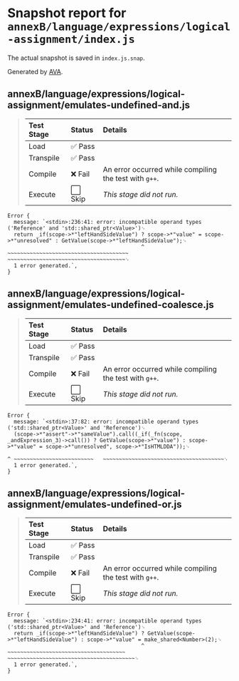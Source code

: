 # Snapshot report for `annexB/language/expressions/logical-assignment/index.js`

The actual snapshot is saved in `index.js.snap`.

Generated by [AVA](https://avajs.dev).

## annexB/language/expressions/logical-assignment/emulates-undefined-and.js

> | Test Stage | Status | Details |
> | :-- | :-- | :-- |
> | Load | ✅ Pass |  |
> | Transpile | ✅ Pass |  |
> | Compile | ❌ Fail | An error occurred while compiling the test with `g++`. |
> | Execute | ⬜ Skip | *This stage did not run.* |

    Error {
      message: `<stdin>:236:41: error: incompatible operand types ('Reference' and 'std::shared_ptr<Value>')␊
      return _if(scope->*"leftHandSideValue") ? scope->*"value" = scope->*"unresolved" : GetValue(scope->*"leftHandSideValue");␊
                                              ^ ~~~~~~~~~~~~~~~~~~~~~~~~~~~~~~~~~~~~~~   ~~~~~~~~~~~~~~~~~~~~~~~~~~~~~~~~~~~~~␊
      1 error generated.`,
    }

## annexB/language/expressions/logical-assignment/emulates-undefined-coalesce.js

> | Test Stage | Status | Details |
> | :-- | :-- | :-- |
> | Load | ✅ Pass |  |
> | Transpile | ✅ Pass |  |
> | Compile | ❌ Fail | An error occurred while compiling the test with `g++`. |
> | Execute | ⬜ Skip | *This stage did not run.* |

    Error {
      message: `<stdin>:37:82: error: incompatible operand types ('std::shared_ptr<Value>' and 'Reference')␊
      (scope->*"assert"->*"sameValue").call((_if(_fn(scope, _andExpression_3)->call()) ? GetValue(scope->*"value") : scope->*"value" = scope->*"unresolved", scope->*"IsHTMLDDA"));␊
                                                                                       ^ ~~~~~~~~~~~~~~~~~~~~~~~~~   ~~~~~~~~~~~~~~~~~~~~~~~~~~~~~~~~~~~~~~␊
      1 error generated.`,
    }

## annexB/language/expressions/logical-assignment/emulates-undefined-or.js

> | Test Stage | Status | Details |
> | :-- | :-- | :-- |
> | Load | ✅ Pass |  |
> | Transpile | ✅ Pass |  |
> | Compile | ❌ Fail | An error occurred while compiling the test with `g++`. |
> | Execute | ⬜ Skip | *This stage did not run.* |

    Error {
      message: `<stdin>:234:41: error: incompatible operand types ('std::shared_ptr<Value>' and 'Reference')␊
      return _if(scope->*"leftHandSideValue") ? GetValue(scope->*"leftHandSideValue") : scope->*"value" = make_shared<Number>(2);␊
                                              ^ ~~~~~~~~~~~~~~~~~~~~~~~~~~~~~~~~~~~~~   ~~~~~~~~~~~~~~~~~~~~~~~~~~~~~~~~~~~~~~~~␊
      1 error generated.`,
    }
